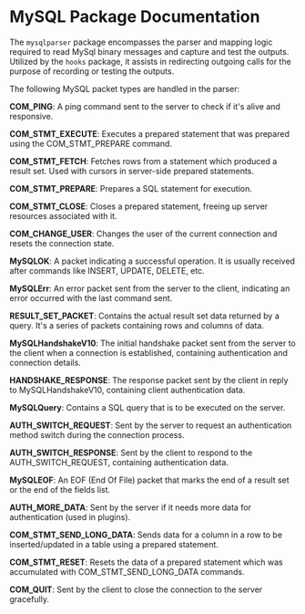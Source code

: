 # MySQL Package Documentation

The `mysqlparser` package encompasses the parser and mapping logic required 
to read MySql binary messages and capture and test the outputs. 
Utilized by the `hooks` package, it assists in redirecting outgoing 
calls for the purpose of recording or testing the outputs.

The following MySQL packet types are handled in the parser:

**COM_PING**: A ping command sent to the server to check if it's alive and responsive.

**COM_STMT_EXECUTE**: Executes a prepared statement that was prepared using the COM_STMT_PREPARE command.

**COM_STMT_FETCH**: Fetches rows from a statement which produced a result set. Used with cursors in server-side prepared statements.

**COM_STMT_PREPARE**: Prepares a SQL statement for execution.

**COM_STMT_CLOSE**: Closes a prepared statement, freeing up server resources associated with it.

**COM_CHANGE_USER**: Changes the user of the current connection and resets the connection state.

**MySQLOK**: A packet indicating a successful operation. It is usually received after commands like INSERT, UPDATE, DELETE, etc.

**MySQLErr**: An error packet sent from the server to the client, indicating an error occurred with the last command sent.

**RESULT_SET_PACKET**: Contains the actual result set data returned by a query. It's a series of packets containing rows and columns of data.

**MySQLHandshakeV10**: The initial handshake packet sent from the server to the client when a connection is established, containing authentication and connection details.

**HANDSHAKE_RESPONSE**: The response packet sent by the client in reply to MySQLHandshakeV10, containing client authentication data.

**MySQLQuery**: Contains a SQL query that is to be executed on the server.

**AUTH_SWITCH_REQUEST**: Sent by the server to request an authentication method switch during the connection process.

**AUTH_SWITCH_RESPONSE**: Sent by the client to respond to the AUTH_SWITCH_REQUEST, containing authentication data.

**MySQLEOF**: An EOF (End Of File) packet that marks the end of a result set or the end of the fields list.

**AUTH_MORE_DATA**: Sent by the server if it needs more data for authentication (used in plugins).

**COM_STMT_SEND_LONG_DATA**: Sends data for a column in a row to be inserted/updated in a table using a prepared statement.

**COM_STMT_RESET**: Resets the data of a prepared statement which was accumulated with COM_STMT_SEND_LONG_DATA commands.

**COM_QUIT**: Sent by the client to close the connection to the server gracefully.

